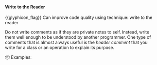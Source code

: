 <div id="title">

#### Write to the Reader

</div>

<span id="prereqs"></span>

<span id="outcomes">{{glyphicon_flag}} Can improve code quality using technique: write to the reader </span>

<div id="body">

Do not write comments as if they are private notes to self. Instead, write them well enough to be understood by another programmer. One type of comments that is almost always useful is the _header comment_ that you write for a class or an operation to explain its purpose.

<tip-box> 

:package: Examples:

<tabs> 
  <tab header="Java">

<include src="example-java.md" />

  </tab>
  <tab header="Python">

<include src="example-python.md" />

</tab>
</tabs>

</tip-box>


</div>

<div id="extras">
</div>
